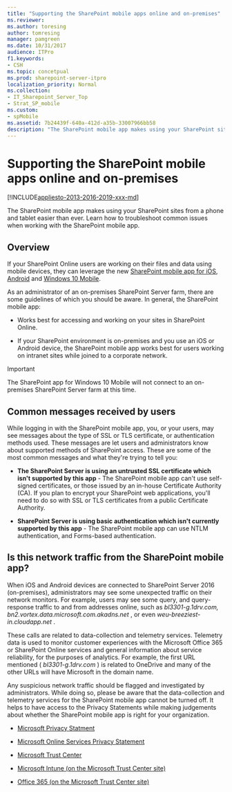 ```yaml
---
title: "Supporting the SharePoint mobile apps online and on-premises"
ms.reviewer: 
ms.author: toresing
author: tomresing
manager: pamgreen
ms.date: 10/31/2017
audience: ITPro
f1.keywords:
- CSH
ms.topic: concetpual
ms.prod: sharepoint-server-itpro
localization_priority: Normal
ms.collection: 
- IT_Sharepoint_Server_Top
- Strat_SP_mobile
ms.custom:
- spMobile
ms.assetid: 7b24439f-640a-412d-a35b-33007966bb58
description: "The SharePoint mobile app makes using your SharePoint sites from a phone and tablet easier than ever. Learn how to troubleshoot common issues when working with the SharePoint mobile app."
---
```


# Supporting the SharePoint mobile apps online and on-premises

[!INCLUDE[appliesto-2013-2016-2019-xxx-md](../includes/appliesto-2013-2016-2019-xxx-md.md)]

The SharePoint mobile app makes using your SharePoint sites from a phone and tablet easier than ever. Learn how to troubleshoot common issues when working with the SharePoint mobile app. 
  
## Overview

If your SharePoint Online users are working on their files and data using mobile devices, they can leverage the new [SharePoint mobile app for iOS](https://go.microsoft.com/fwlink/?LinkID=808032), [Android](https://go.microsoft.com/fwlink/p/?linkid=828159 ) and [Windows 10 Mobile](https://go.microsoft.com/fwlink/p/?linkid=828162 ).
  
As an administrator of an on-premises SharePoint Server farm, there are some guidelines of which you should be aware. In general, the SharePoint mobile app:
  
- Works best for accessing and working on your sites in SharePoint Online.
    
- If your SharePoint environment is on-premises and you use an iOS or Android device, the SharePoint mobile app works best for users working on intranet sites while joined to a corporate network. 
    
> [!IMPORTANT]
> The SharePoint app for Windows 10 Mobile will not connect to an on-premises SharePoint Server farm at this time. 
  
## Common messages received by users

While logging in with the SharePoint mobile app, you, or your users, may see messages about the type of SSL or TLS certificate, or authentication methods used. These messages are let users and administrators know about supported methods of SharePoint access. These are some of the most common messages and what they're trying to tell you:
  
- **The SharePoint Server is using an untrusted SSL certificate which isn't supported by this app** - The SharePoint mobile app can't use self-signed certificates, or those issued by an in-house Certificate Authority (CA). If you plan to encrypt your SharePoint web applications, you'll need to do so with SSL or TLS certificates from a public Certificate Authority. 
    
- **SharePoint Server is using basic authentication which isn't currently supported by this app** - The SharePoint mobile app can use NTLM authentication, and Forms-based authentication. 
    
## Is this network traffic from the SharePoint mobile app?

When iOS and Android devices are connected to SharePoint Server 2016 (on-premises), administrators may see some unexpected traffic on their network monitors. For example, users may see some query, and query-response traffic to and from addresses online, such as  *bl3301-g.1drv.com, bn2.vortex.data.microsoft.com.akadns.net*  , or even  *weu-breeziest-in.cloudapp.net*  . 
  
These calls are related to data-collection and telemetry services. Telemetry data is used to monitor customer experiences with the Microsoft Office 365 or SharePoint Online services and general information about service reliability, for the purposes of analytics. For example, the first URL mentioned ( *bl3301-g.1drv.com*  ) is related to OneDrive and many of the other URLs will have Microsoft in the domain name. 
  
Any suspicious network traffic should be flagged and investigated by administrators. While doing so, please be aware that the data-collection and telemetry services for the SharePoint mobile app cannot be turned off. It helps to have access to the Privacy Statements while making judgements about whether the SharePoint mobile app is right for your organization.
  
- [Microsoft Privacy Statment](https://www.microsoft.com/privacystatement/OnlineServices/Default.aspx)
    
- [Microsoft Online Services Privacy Statement](https://privacy.microsoft.com/privacystatement)
    
- [Microsoft Trust Center](https://www.microsoft.com/trustcenter)
    
- [Microsoft Intune (on the Microsoft Trust Center site)](https://www.microsoft.com/trustcenter/CloudServices/Intune)
    
- [Office 365 (on the Microsoft Trust Center site)](https://www.microsoft.com/TrustCenter/CloudServices/Office-365)
